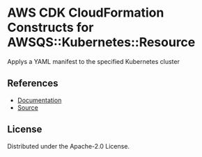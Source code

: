 # AWS CDK CloudFormation Constructs for AWSQS::Kubernetes::Resource

Applys a YAML manifest to the specified Kubernetes cluster

## References

* [Documentation](https://github.com/aws-quickstart/quickstart-kubernetes-resource-provider/blob/main/README.md)
* [Source](https://github.com/aws-quickstart/quickstart-amazon-eks.git)

## License

Distributed under the Apache-2.0 License.
